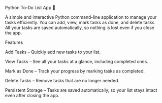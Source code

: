 Python To-Do List App 📝

A simple and interactive Python command-line application to manage your tasks efficiently. You can add, view, mark tasks as done, and delete tasks. All your tasks are saved automatically, so nothing is lost even if you close the app.

Features

Add Tasks – Quickly add new tasks to your list.

View Tasks – See all your tasks at a glance, including completed ones.

Mark as Done – Track your progress by marking tasks as completed.

Delete Tasks – Remove tasks that are no longer needed.

Persistent Storage – Tasks are saved automatically, so your list stays intact even after closing the app.
